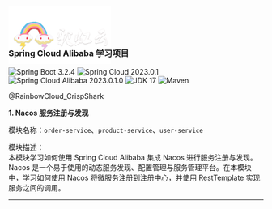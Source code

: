 <img src="product-service/doc/img/rbc-logo.png" style="width: 40%;margin-bottom: -60px" alt="RBC Logo"/>


### Spring Cloud Alibaba 学习项目

![Spring Boot 3.2.4](https://img.shields.io/badge/Spring%20Boot-3.2.4-brightgreen.svg)
![Spring Cloud 2023.0.1](https://img.shields.io/badge/Spring%20Cloud-2023.0.1-blue.svg)
![Spring Cloud Alibaba 2023.0.1.0](https://img.shields.io/badge/Spring%20Cloud%20Alibaba-2023.0.1.0-brightgreen.svg)
![JDK 17](https://img.shields.io/badge/JDK-17-brightgreen.svg)
![Maven](https://img.shields.io/badge/Maven-3.9.6-yellowgreen.svg)


@RainbowCloud_CrispShark


**1. Nacos 服务注册与发现**

模块名称：`order-service`、`product-service`、`user-service`

模块描述：  
本模块学习如何使用 Spring Cloud Alibaba 集成 Nacos 进行服务注册与发现。Nacos 是一个易于使用的动态服务发现、配置管理与服务管理平台。在本模块中，学习如何使用 Nacos 将微服务注册到注册中心，并使用 RestTemplate 实现服务之间的调用。

------